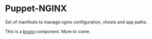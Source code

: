 # Puppet-NGINX

Set of manifests to manage nginx configuration, vhosts and app paths.

This is a [bruno](http://github.com/vjt/bruno) component. More to come.
